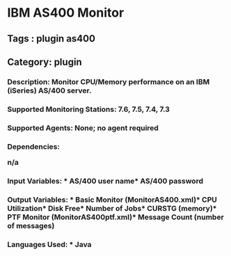 # IBM AS400 Monitor
## Tags : plugin   as400  

## Category: plugin

### Description: Monitor CPU/Memory performance on an IBM (iSeries) AS/400 server.

### Supported Monitoring Stations: 7.6, 7.5, 7.4, 7.3
### Supported Agents: None; no agent required

### Dependencies: <p>n/a</p>

### Input Variables: * AS/400 user name* AS/400 password
### Output Variables: * Basic Monitor (MonitorAS400.xml)* CPU Utilization* Disk Free* Number of Jobs* CURSTG (memory)* PTF Monitor (MonitorAS400ptf.xml)* Message Count (number of messages)
### Languages Used: * Java

